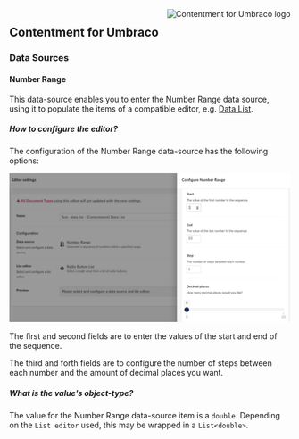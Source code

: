 <img src="../assets/img/logo.png" alt="Contentment for Umbraco logo" title="A state of Umbraco happiness." height="130" align="right">

## Contentment for Umbraco

### Data Sources


#### Number Range

This data-source enables you to enter the Number Range data source, using it to populate the items of a compatible editor, e.g. [Data List](../editors/data-list.md).


##### How to configure the editor?

The configuration of the Number Range data-source has the following options:

![Configuration Editor for Number Range](data-source--number-range--configuration-editor-01.png)

The first and second fields are to enter the values of the start and end of the sequence.

The third and forth fields are to configure the number of steps between each number and the amount of decimal places you want.


##### What is the value's object-type?

The value for the Number Range data-source item is a `double`.
Depending on the `List editor` used, this may be wrapped in a `List<double>`.
